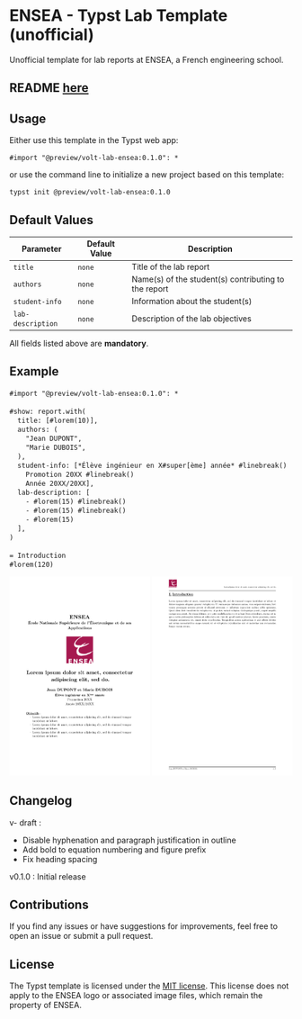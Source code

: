 # ENSEA - Typst Lab Template (unofficial)

Unofficial template for lab reports at ENSEA, a French engineering school.

## README [here](https://github.com/Dawod-G/ENSEA_Typst-Template/blob/main/volt-lab-ensea/0.1.0/README.md)

## Usage

Either use this template in the Typst web app:
```typst
#import "@preview/volt-lab-ensea:0.1.0": *
```
or use the command line to initialize a new project based on this template:
```typst
typst init @preview/volt-lab-ensea:0.1.0
```

## Default Values

| Parameter        | Default Value | Description                                          |
|------------------|---------------|------------------------------------------------------|
| `title`          | `none`        | Title of the lab report                              |
| `authors`        | `none`        | Name(s) of the student(s) contributing to the report |
| `student-info`   | `none`        | Information about the student(s)                     |
| `lab-description`| `none`        | Description of the lab objectives                    |

All fields listed above are **mandatory**.

## Example

```typst
#import "@preview/volt-lab-ensea:0.1.0": *

#show: report.with(
  title: [#lorem(10)],
  authors: (
    "Jean DUPONT",
    "Marie DUBOIS",
  ),
  student-info: [*Élève ingénieur en X#super[ème] année* #linebreak()
    Promotion 20XX #linebreak()
    Année 20XX/20XX],
  lab-description: [
    - #lorem(15) #linebreak()
    - #lorem(15) #linebreak()
    - #lorem(15)
  ],
)

= Introduction
#lorem(120)
```

<p align="center">
  <img src="./thumbnail/thumbnail-lab-1.png" width="250" />
  <img src="./thumbnail/thumbnail-lab-2.png" width="250" />
</p>

## Changelog

v- draft :
- Disable hyphenation and paragraph justification in outline  
- Add bold to equation numbering and figure prefix  
- Fix heading spacing

v0.1.0 : Initial release

## Contributions

If you find any issues or have suggestions for improvements, feel free to open an issue or submit a pull request. 

## License

The Typst template is licensed under the [MIT license](https://github.com/Dawod-G/ENSEA_Typst-Template/blob/main/LICENSE.md). This license does not apply to the ENSEA logo or associated image files, which remain the property of ENSEA.